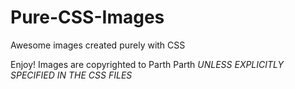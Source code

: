 # Pure-CSS-Images
Awesome images created purely with CSS

Enjoy! Images are copyrighted to Parth Parth *UNLESS EXPLICITLY SPECIFIED IN THE CSS FILES*
